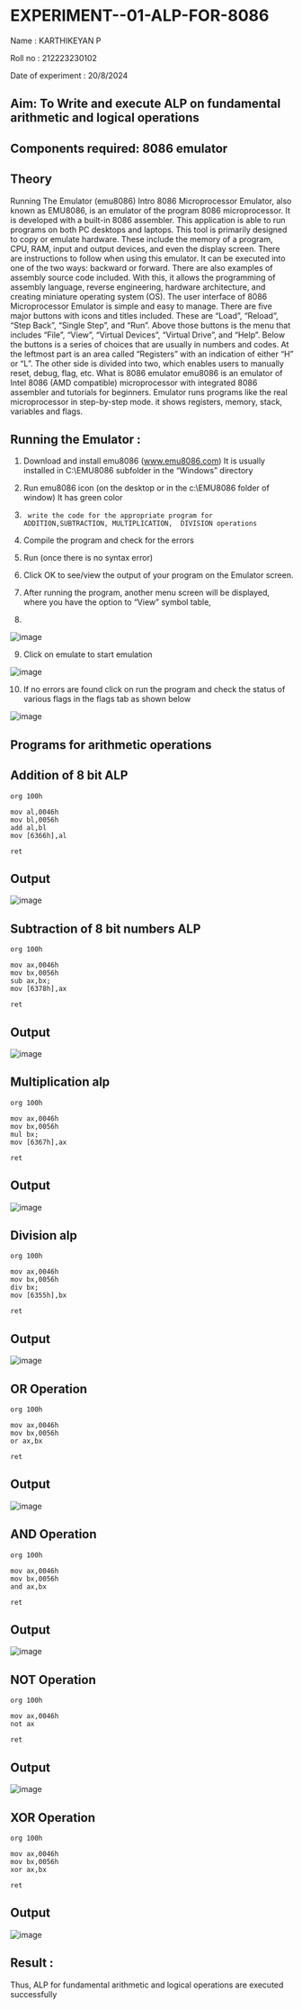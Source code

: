 # EXPERIMENT--01-ALP-FOR-8086

Name : KARTHIKEYAN P

Roll no : 212223230102

Date of experiment : 20/8/2024





## Aim: To Write and execute ALP on fundamental arithmetic and logical operations
## Components required: 8086  emulator 
## Theory 
Running The Emulator (emu8086) Intro 8086 Microprocessor Emulator, also known as EMU8086, is an emulator of the program 8086 microprocessor. It is developed with a built-in 8086 assembler. This application is able to run programs on both PC desktops and laptops. This tool is primarily designed to copy or emulate hardware. These include the memory of a program, CPU, RAM, input and output devices, and even the display screen. There are instructions to follow when using this emulator. It can be executed into one of the two ways: backward or forward. There are also examples of assembly source code included. With this, it allows the programming of assembly language, reverse engineering, hardware architecture, and creating miniature operating system (OS). The user interface of 8086 Microprocessor Emulator is simple and easy to manage. There are five major buttons with icons and titles included. These are “Load”, “Reload”, “Step Back”, “Single Step”, and “Run”. Above those buttons is the menu that includes “File”, “View”, “Virtual Devices”, “Virtual Drive”, and “Help”. Below the buttons is a series of choices that are usually in numbers and codes. At the leftmost part is an area called “Registers” with an indication of either “H” or “L”. The other side is divided into two, which enables users to manually reset, debug, flag, etc. What is 8086 emulator emu8086 is an emulator of Intel 8086 (AMD compatible) microprocessor with integrated 8086 assembler and tutorials for beginners. Emulator runs programs like the real microprocessor in step-by-step mode. it shows registers, memory, stack, variables and flags.


 ## Running the Emulator :
1.	Download and install emu8086 (www.emu8086.com) It is usually installed in C:\EMU8086 subfolder in the “Windows” directory
2.	  Run  emu8086 icon (on the desktop or in the c:\EMU8086 folder of window) It has green color 
 
 
3.		write the code for the appropriate program for ADDITION,SUBTRACTION, MULTIPLICATION,  DIVISION operations 

4.	 Compile the program and check for the errors 
5.	Run (once there is no syntax error) 

6.	Click OK to see/view the output of your program on the Emulator screen. 


7.	After running the program, another menu screen will be displayed, where you have the option to “View” symbol table,
8.	 


![image](https://user-images.githubusercontent.com/36288975/189273263-d65baae9-4b8f-4723-afb3-c0ffa4052b04.png)











9.	Click on emulate to start emulation 








![image](https://user-images.githubusercontent.com/36288975/189273273-9bb36ec1-e2e8-4892-8d35-37707332bfdc.png)








10.	If no errors are found click on run the program and check the status of various flags in the flags tab as shown below 






![image](https://user-images.githubusercontent.com/36288975/189273277-113a2a33-4a40-4ff8-95a5-ecd3a1f504fe.png)







## Programs for arithmetic  operations

## Addition  of 8 bit ALP 
```
org 100h

mov al,0046h 
mov bl,0056h
add al,bl
mov [6366h],al

ret
```
## Output  
 ![image](https://github.com/user-attachments/assets/ff71942f-d4f9-4c0e-a533-97cb1b5ad132)

## Subtraction   of 8 bit numbers  ALP 
```
org 100h

mov ax,0046h 
mov bx,0056h
sub ax,bx;
mov [6378h],ax

ret
```
## Output  
![image](https://github.com/user-attachments/assets/2f22a1a9-6a3b-4e3d-a71a-b3e211929533)

## Multiplication alp 
```
org 100h

mov ax,0046h 
mov bx,0056h
mul bx;
mov [6367h],ax

ret
```
 ## Output  
![image](https://github.com/user-attachments/assets/18c055a5-9bc5-46ce-bc8e-f508355f8de4)


## Division alp 
```
org 100h

mov ax,0046h 
mov bx,0056h
div bx;
mov [6355h],bx

ret
```
## Output  
![image](https://github.com/user-attachments/assets/1d9a76f1-9405-4c8d-aad8-2832d7718439)

## OR Operation
```
org 100h

mov ax,0046h 
mov bx,0056h
or ax,bx

ret
```
## Output
![image](https://github.com/user-attachments/assets/da18a0eb-705b-424f-8a3c-c93cb49c8797)


## AND Operation
```
org 100h

mov ax,0046h 
mov bx,0056h
and ax,bx

ret
```
## Output
![image](https://github.com/user-attachments/assets/4166db7c-9a51-44aa-9436-a744fb0227d9)

## NOT Operation
```
org 100h

mov ax,0046h 
not ax

ret
```
## Output
![image](https://github.com/user-attachments/assets/753e1342-b004-4c9a-aa98-6d5e618431e9)

## XOR Operation
```
org 100h

mov ax,0046h 
mov bx,0056h
xor ax,bx

ret
```
## Output
![image](https://github.com/user-attachments/assets/52cb261b-872b-48e3-aab2-784c113088b3)


## Result :

 Thus, ALP for fundamental arithmetic and logical operations are executed successfully








